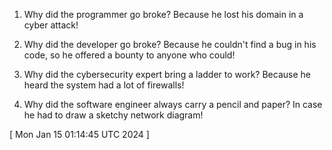  
1. Why did the programmer go broke? Because he lost his domain in a cyber attack!

2. Why did the developer go broke? Because he couldn't find a bug in his code, so he offered a bounty to anyone who could!

3. Why did the cybersecurity expert bring a ladder to work? Because he heard the system had a lot of firewalls!

4. Why did the software engineer always carry a pencil and paper? In case he had to draw a sketchy network diagram!
 
[ 
Mon Jan 15 01:14:45 UTC 2024
 ]

